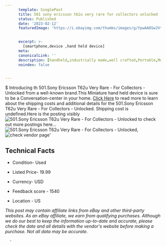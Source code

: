 ```yaml
---
      template: SinglePost
      title: 501 sony ericsson t62u very rare for collectors unlocked
      status: Published
      date: '2023-02-12'
      featuredImage: 'https://i.ebayimg.com/thumbs/images/g/YpwAAOSwJVtj56hT/s-l225.jpg'
       

      excerpt: >-
        [smartphone,device ,hand held device]
      meta:
      canonicalLink: ''
      description: [handheld,industrially made,well crafted,Portable,Mobile,Compact,Convenient,Lightweight,Maneuverable,Man-portable,Miniature,Carriable,Hand-held,Light,Holdable,Transportable,Mobile device,Pocket-sized,On-the-go,Wireless,Cordless,Compact size,Convenient size, smartphone,device ,hand held device]
      noindex: false
      

---
```

$
      Introducing th 501.Sony Ericsson T62u Very Rare - For Collectors - Unlocked from a well-known brand.This Miniature hand held device is sure to be a Conversation-center in your home. [Click Here](https://www.ebay.com/itm/165934034178?hash=item26a2706d02%3Ag%3AYpwAAOSwJVtj56hT&mkevt=1&mkcid=1&mkrid=711-53200-19255-0&campid=%253CePNCampaignId%253E&customid=%253CreferenceId%253E&toolid=10049) to read more to learn about the shipping costs and additional details for the 501.Sony Ericsson T62u Very Rare - For Collectors - Unlocked. Shipping cost is undefined.Here is the posting visibly ![501.Sony Ericsson T62u Very Rare - For Collectors - Unlocked](https://i.ebayimg.com/thumbs/images/g/YpwAAOSwJVtj56hT/s-l225.jpg) to check out more postings here... ![501.Sony Ericsson T62u Very Rare - For Collectors - Unlocked](https://i.ebayimg.com/images/g/YpwAAOSwJVtj56hT/s-l1600.jpg), ![check vendor page](https://origin-galleryplus.ebayimg.com/ws/web/165934034178_2_0_1/225x225.jpg,https://origin-galleryplus.ebayimg.com/ws/web/165934034178_3_0_1/225x225.jpg,https://origin-galleryplus.ebayimg.com/ws/web/165934034178_4_0_1/225x225.jpg,https://origin-galleryplus.ebayimg.com/ws/web/165934034178_5_0_1/225x225.jpg,https://origin-galleryplus.ebayimg.com/ws/web/165934034178_6_0_1/225x225.jpg,https://origin-galleryplus.ebayimg.com/ws/web/165934034178_7_0_1/225x225.jpg)'

      

 ## Technical Facts 



     
      

 - Condition- Used 


      

 - Listed Price- 19.99 


      

 - Currency- USD 


      

 - Feedback score - 1540 


      

 - Location - US 


      
      

 *_This post may contain affiliate links from eBay and other third-party websites. As an eBay affiliate, we earn from qualifying purchases. Although we do our best to keep the information up-to-date and accurate, please check the date and all details with the vendor's website before making a purchase. Not all data may be accurate._*




      -
